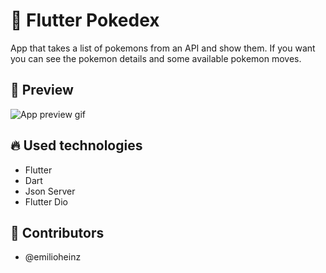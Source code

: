 # :turtle: Flutter Pokedex
App that takes a list of pokemons from an API and show them. If you want you can see the pokemon details and some available pokemon moves.


## :iphone: Preview
![App preview gif](preview.gif?raw=true)

## :fire: Used technologies
- Flutter
- Dart
- Json Server
- Flutter Dio

## :man: Contributors
- @emilioheinz
